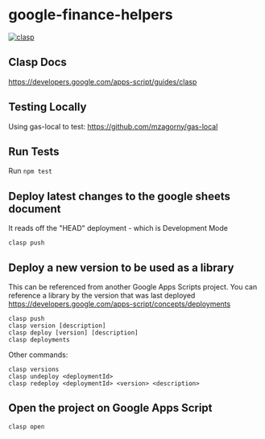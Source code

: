 # google-finance-helpers
[![clasp](https://img.shields.io/badge/built%20with-clasp-4285f4.svg)](https://github.com/google/clasp)

## Clasp Docs
https://developers.google.com/apps-script/guides/clasp

## Testing Locally
Using gas-local to test: https://github.com/mzagorny/gas-local


## Run Tests
Run `npm test`

## Deploy latest changes to the google sheets document  
It reads off the "HEAD" deployment - which is Development Mode  
```
clasp push
```

## Deploy a new version to be used as a library  
This can be referenced from another Google Apps Scripts project. You can reference a library by the version that was last deployed
https://developers.google.com/apps-script/concepts/deployments  
```
clasp push
clasp version [description]
clasp deploy [version] [description]
clasp deployments
```

Other commands:
```
clasp versions
clasp undeploy <deploymentId>
clasp redeploy <deploymentId> <version> <description>
```

## Open the project on Google Apps Script
```
clasp open
```
